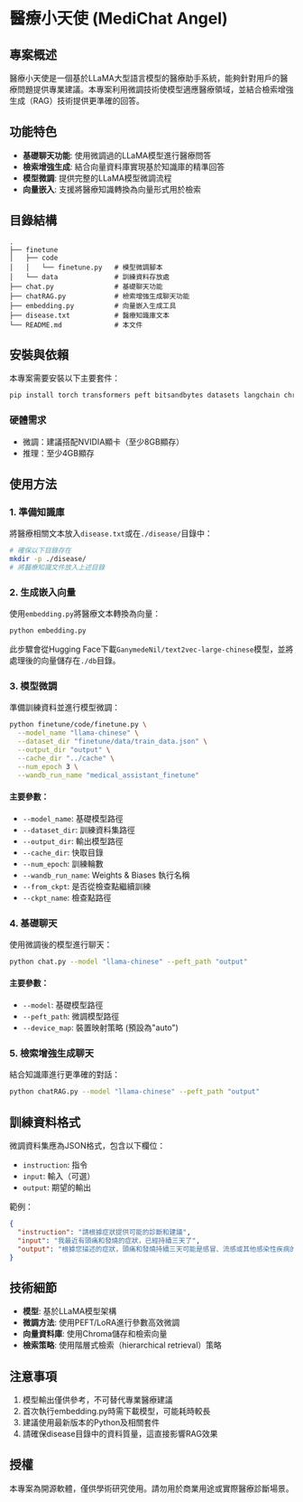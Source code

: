 # 醫療小天使 (MediChat Angel)

## 專案概述

醫療小天使是一個基於LLaMA大型語言模型的醫療助手系統，能夠針對用戶的醫療問題提供專業建議。本專案利用微調技術使模型適應醫療領域，並結合檢索增強生成（RAG）技術提供更準確的回答。

## 功能特色

- **基礎聊天功能**: 使用微調過的LLaMA模型進行醫療問答
- **檢索增強生成**: 結合向量資料庫實現基於知識庫的精準回答
- **模型微調**: 提供完整的LLaMA模型微調流程
- **向量嵌入**: 支援將醫療知識轉換為向量形式用於檢索

## 目錄結構

```
.
├── finetune
│   ├── code
│   │   └── finetune.py   # 模型微調腳本
│   └── data              # 訓練資料存放處
├── chat.py               # 基礎聊天功能
├── chatRAG.py            # 檢索增強生成聊天功能
├── embedding.py          # 向量嵌入生成工具
├── disease.txt           # 醫療知識庫文本
└── README.md             # 本文件
```

## 安裝與依賴

本專案需要安裝以下主要套件：

```bash
pip install torch transformers peft bitsandbytes datasets langchain chromadb
```

### 硬體需求
- 微調：建議搭配NVIDIA顯卡（至少8GB顯存）
- 推理：至少4GB顯存

## 使用方法

### 1. 準備知識庫

將醫療相關文本放入`disease.txt`或在`./disease/`目錄中：

```bash
# 確保以下目錄存在
mkdir -p ./disease/
# 將醫療知識文件放入上述目錄
```

### 2. 生成嵌入向量

使用`embedding.py`將醫療文本轉換為向量：

```bash
python embedding.py
```

此步驟會從Hugging Face下載`GanymedeNil/text2vec-large-chinese`模型，並將處理後的向量儲存在`./db`目錄。

### 3. 模型微調

準備訓練資料並進行模型微調：

```bash
python finetune/code/finetune.py \
  --model_name "llama-chinese" \
  --dataset_dir "finetune/data/train_data.json" \
  --output_dir "output" \
  --cache_dir "../cache" \
  --num_epoch 3 \
  --wandb_run_name "medical_assistant_finetune"
```

#### 主要參數：
- `--model_name`: 基礎模型路徑
- `--dataset_dir`: 訓練資料集路徑
- `--output_dir`: 輸出模型路徑
- `--cache_dir`: 快取目錄
- `--num_epoch`: 訓練輪數
- `--wandb_run_name`: Weights & Biases 執行名稱
- `--from_ckpt`: 是否從檢查點繼續訓練
- `--ckpt_name`: 檢查點路徑

### 4. 基礎聊天

使用微調後的模型進行聊天：

```bash
python chat.py --model "llama-chinese" --peft_path "output"
```

#### 主要參數：
- `--model`: 基礎模型路徑
- `--peft_path`: 微調模型路徑
- `--device_map`: 裝置映射策略 (預設為"auto")

### 5. 檢索增強生成聊天

結合知識庫進行更準確的對話：

```bash
python chatRAG.py --model "llama-chinese" --peft_path "output"
```

## 訓練資料格式

微調資料集應為JSON格式，包含以下欄位：
- `instruction`: 指令
- `input`: 輸入（可選）
- `output`: 期望的輸出

範例：
```json
{
  "instruction": "請根據症狀提供可能的診斷和建議",
  "input": "我最近有頭痛和發燒的症狀，已經持續三天了",
  "output": "根據您描述的症狀，頭痛和發燒持續三天可能是感冒、流感或其他感染性疾病的表現..."
}
```

## 技術細節

- **模型**: 基於LLaMA模型架構
- **微調方法**: 使用PEFT/LoRA進行參數高效微調
- **向量資料庫**: 使用Chroma儲存和檢索向量
- **檢索策略**: 使用階層式檢索（hierarchical retrieval）策略

## 注意事項

1. 模型輸出僅供參考，不可替代專業醫療建議
2. 首次執行embedding.py時需下載模型，可能耗時較長
3. 建議使用最新版本的Python及相關套件
4. 請確保disease目錄中的資料質量，這直接影響RAG效果

## 授權
本專案為開源軟體，僅供學術研究使用。請勿用於商業用途或實際醫療診斷場景。
